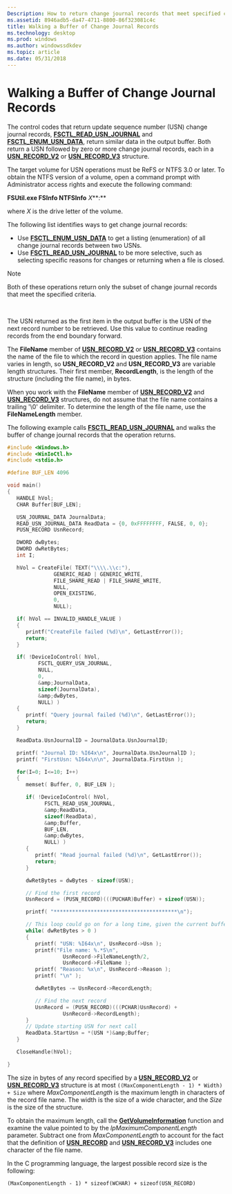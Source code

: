 ```yaml
---
Description: How to return change journal records that meet specified criteria.
ms.assetid: 8946adb5-da47-4711-8800-86f323081c4c
title: Walking a Buffer of Change Journal Records
ms.technology: desktop
ms.prod: windows
ms.author: windowssdkdev
ms.topic: article
ms.date: 05/31/2018
---
```


# Walking a Buffer of Change Journal Records

The control codes that return update sequence number (USN) change journal records, [**FSCTL\_READ\_USN\_JOURNAL**](https://msdn.microsoft.com/en-us/library/Aa364586(v=VS.85).aspx) and [**FSCTL\_ENUM\_USN\_DATA**](https://msdn.microsoft.com/en-us/library/Aa364563(v=VS.85).aspx), return similar data in the output buffer. Both return a USN followed by zero or more change journal records, each in a [**USN\_RECORD\_V2**](/windows/desktop/api/WinIoCtl/ns-winioctl-usn_record_v2) or [**USN\_RECORD\_V3**](/windows/desktop/api/WinIoCtl/ns-winioctl-usn_record_v3) structure.

The target volume for USN operations must be ReFS or NTFS 3.0 or later. To obtain the NTFS version of a volume, open a command prompt with Administrator access rights and execute the following command:

**FSUtil.exe FSInfo NTFSInfo** *X***:**

where *X* is the drive letter of the volume.

The following list identifies ways to get change journal records:

-   Use [**FSCTL\_ENUM\_USN\_DATA**](https://msdn.microsoft.com/en-us/library/Aa364563(v=VS.85).aspx) to get a listing (enumeration) of all change journal records between two USNs.
-   Use [**FSCTL\_READ\_USN\_JOURNAL**](https://msdn.microsoft.com/en-us/library/Aa364586(v=VS.85).aspx) to be more selective, such as selecting specific reasons for changes or returning when a file is closed.

> [!Note]  
> Both of these operations return only the subset of change journal records that meet the specified criteria.

 

The USN returned as the first item in the output buffer is the USN of the next record number to be retrieved. Use this value to continue reading records from the end boundary forward.

The **FileName** member of [**USN\_RECORD\_V2**](/windows/desktop/api/WinIoCtl/ns-winioctl-usn_record_v2) or [**USN\_RECORD\_V3**](/windows/desktop/api/WinIoCtl/ns-winioctl-usn_record_v3) contains the name of the file to which the record in question applies. The file name varies in length, so **USN\_RECORD\_V2** and **USN\_RECORD\_V3** are variable length structures. Their first member, **RecordLength**, is the length of the structure (including the file name), in bytes.

When you work with the **FileName** member of [**USN\_RECORD\_V2**](/windows/desktop/api/WinIoCtl/ns-winioctl-usn_record_v2) and [**USN\_RECORD\_V3**](/windows/desktop/api/WinIoCtl/ns-winioctl-usn_record_v3) structures, do not assume that the file name contains a trailing '\\0' delimiter. To determine the length of the file name, use the **FileNameLength** member.

The following example calls [**FSCTL\_READ\_USN\_JOURNAL**](https://msdn.microsoft.com/en-us/library/Aa364586(v=VS.85).aspx) and walks the buffer of change journal records that the operation returns.


```C++
#include <Windows.h>
#include <WinIoCtl.h>
#include <stdio.h>

#define BUF_LEN 4096

void main()
{
   HANDLE hVol;
   CHAR Buffer[BUF_LEN];

   USN_JOURNAL_DATA JournalData;
   READ_USN_JOURNAL_DATA ReadData = {0, 0xFFFFFFFF, FALSE, 0, 0};
   PUSN_RECORD UsnRecord;  

   DWORD dwBytes;
   DWORD dwRetBytes;
   int I;

   hVol = CreateFile( TEXT("\\\\.\\c:"), 
               GENERIC_READ | GENERIC_WRITE, 
               FILE_SHARE_READ | FILE_SHARE_WRITE,
               NULL,
               OPEN_EXISTING,
               0,
               NULL);

   if( hVol == INVALID_HANDLE_VALUE )
   {
      printf("CreateFile failed (%d)\n", GetLastError());
      return;
   }

   if( !DeviceIoControl( hVol, 
          FSCTL_QUERY_USN_JOURNAL, 
          NULL,
          0,
          &amp;JournalData,
          sizeof(JournalData),
          &amp;dwBytes,
          NULL) )
   {
      printf( "Query journal failed (%d)\n", GetLastError());
      return;
   }

   ReadData.UsnJournalID = JournalData.UsnJournalID;

   printf( "Journal ID: %I64x\n", JournalData.UsnJournalID );
   printf( "FirstUsn: %I64x\n\n", JournalData.FirstUsn );

   for(I=0; I<=10; I++)
   {
      memset( Buffer, 0, BUF_LEN );

      if( !DeviceIoControl( hVol, 
            FSCTL_READ_USN_JOURNAL, 
            &amp;ReadData,
            sizeof(ReadData),
            &amp;Buffer,
            BUF_LEN,
            &amp;dwBytes,
            NULL) )
      {
         printf( "Read journal failed (%d)\n", GetLastError());
         return;
      }

      dwRetBytes = dwBytes - sizeof(USN);

      // Find the first record
      UsnRecord = (PUSN_RECORD)(((PUCHAR)Buffer) + sizeof(USN));  

      printf( "****************************************\n");

      // This loop could go on for a long time, given the current buffer size.
      while( dwRetBytes > 0 )
      {
         printf( "USN: %I64x\n", UsnRecord->Usn );
         printf("File name: %.*S\n", 
                  UsnRecord->FileNameLength/2, 
                  UsnRecord->FileName );
         printf( "Reason: %x\n", UsnRecord->Reason );
         printf( "\n" );

         dwRetBytes -= UsnRecord->RecordLength;

         // Find the next record
         UsnRecord = (PUSN_RECORD)(((PCHAR)UsnRecord) + 
                  UsnRecord->RecordLength); 
      }
      // Update starting USN for next call
      ReadData.StartUsn = *(USN *)&amp;Buffer; 
   }

   CloseHandle(hVol);

}
```



The size in bytes of any record specified by a [**USN\_RECORD\_V2**](/windows/desktop/api/WinIoCtl/ns-winioctl-usn_record_v2) or [**USN\_RECORD\_V3**](/windows/desktop/api/WinIoCtl/ns-winioctl-usn_record_v3) structure is at most `((MaxComponentLength - 1) * Width) + Size` where *MaxComponentLength* is the maximum length in characters of the record file name. The width is the size of a wide character, and the *Size* is the size of the structure.

To obtain the maximum length, call the [**GetVolumeInformation**](/windows/desktop/api/FileAPI/nf-fileapi-getvolumeinformationa) function and examine the value pointed to by the *lpMaximumComponentLength* parameter. Subtract one from *MaxComponentLength* to account for the fact that the definition of [**USN\_RECORD**](/windows/desktop/api/WinIoCtl/ns-winioctl-usn_record_v2) and [**USN\_RECORD\_V3**](/windows/desktop/api/WinIoCtl/ns-winioctl-usn_record_v3) includes one character of the file name.

In the C programming language, the largest possible record size is the following:

`(MaxComponentLength - 1) * sizeof(WCHAR) + sizeof(USN_RECORD)`

 

 



